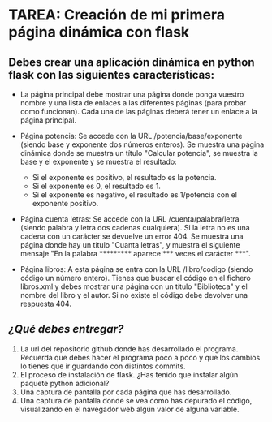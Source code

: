 # **TAREA: Creación de mi primera página dinámica con flask**

## Debes crear una aplicación dinámica en python flask con las siguientes características:

+ La página principal debe mostrar una página donde ponga vuestro nombre y una lista de enlaces a las diferentes páginas (para probar como funcionan). Cada una de las páginas deberá tener un enlace a la página principal.

+ Página potencia: Se accede con la URL /potencia/base/exponente (siendo base y exponente dos números enteros). Se muestra una página dinámica donde se muestra un título "Calcular potencia", se muestra la base y el exponente y se muestra el resultado:
  - Si el exponente es positivo, el resultado es la potencia.
  - Si el exponente es 0, el resultado es 1.
  - Si el exponente es negativo, el resultado es 1/potencia con el exponente           positivo.

+ Página cuenta letras: Se accede con la URL /cuenta/palabra/letra (siendo palabra y letra dos cadenas cualquiera). Si la letra no es una cadena con un carácter se devuelve un error 404. Se muestra una página donde hay un título "Cuanta letras", y muestra el siguiente mensaje "En la palabra ********* aparece *** veces el carácter ***".

+ Página libros: A esta página se entra con la URL /libro/codigo (siendo código un número entero). Tienes que buscar el código en el fichero libros.xml y debes mostrar una página con un título "Biblioteca" y el nombre del libro y el autor. Si no existe el código debe devolver una respuesta 404.

## *¿Qué debes entregar?*

  1. La url del repositorio github donde has desarrollado el programa. Recuerda que debes hacer el programa poco a poco y que los cambios lo tienes que ir guardando con distintos commits.
  2. El proceso de instalación de flask. ¿Has tenido que instalar algún paquete python adicional?
  3. Una captura de pantalla por cada página que has desarrollado.
  4. Una captura de pantalla donde se vea como has depurado el código, visualizando en el navegador web algún valor de alguna variable.
